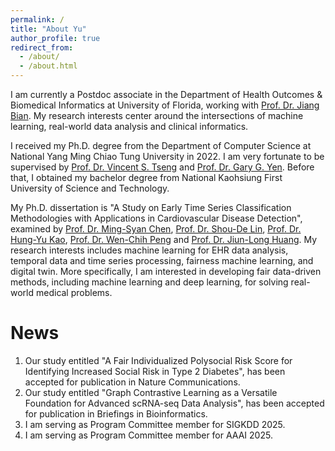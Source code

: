 ```yaml
---
permalink: /
title: "About Yu"
author_profile: true
redirect_from: 
  - /about/
  - /about.html
---
```


I am currently a Postdoc associate in the Department of Health Outcomes & Biomedical Informatics at University of Florida, working with [Prof. Dr. Jiang Bian](https://hobi.med.ufl.edu/profile/bian-jiang/). My research interests center around the intersections of machine learning, real-world data analysis and clinical informatics.

I received my Ph.D. degree from the Department of Computer Science at National Yang Ming Chiao Tung University in 2022. I am very fortunate to be supervised by [Prof. Dr. Vincent S. Tseng](https://people.cs.nctu.edu.tw/~vtseng/) and [Prof. Dr. Gary G. Yen](https://isc.okstate.edu/). Before that, I obtained my bachelor degree from National Kaohsiung First University of Science and Technology. 

My Ph.D. dissertation is "A Study on Early Time Series Classification Methodologies with Applications in Cardiovascular Disease Detection", examined by [Prof. Dr. Ming-Syan Chen](http://arbor.ee.ntu.edu.tw/~mschen/), [Prof. Dr. Shou-De Lin](https://www.csie.ntu.edu.tw/~sdlin/), [Prof. Dr. Hung-Yu Kao](https://ikmlab.csie.ncku.edu.tw/advisor.html), [Prof. Dr. Wen-Chih Peng](https://sites.google.com/site/wcpeng/) and [Prof. Dr. Jiun-Long Huang](https://people.cs.nctu.edu.tw/~jlhuang/). My research interests includes machine learning for EHR data analysis, temporal data and time series processing, fairness machine learning, and digital twin. More specifically, I am interested in developing fair data-driven methods, including machine learning and deep learning, for solving real-world medical problems.

News
======
1. Our study entitled "A Fair Individualized Polysocial Risk Score for Identifying Increased Social Risk in Type 2 Diabetes", has been accepted for publication in Nature Communications. 
1. Our study entitled "Graph Contrastive Learning as a Versatile Foundation for Advanced scRNA-seq Data Analysis", has been accepted for publication in Briefings in Bioinformatics. 
1. I am serving as Program Committee member for SIGKDD 2025.
1. I am serving as Program Committee member for AAAI 2025.